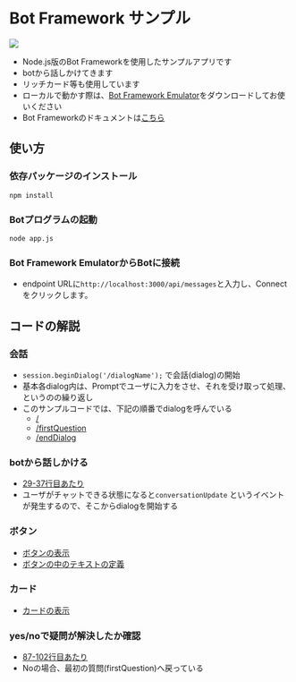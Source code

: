 # Bot Framework サンプル

![](https://cloud.githubusercontent.com/assets/2181352/26581348/066a085a-4577-11e7-8aa9-0b5e527ca56f.png)
* Node.js版のBot Frameworkを使用したサンプルアプリです
* botから話しかけてきます
* リッチカード等も使用しています
* ローカルで動かす際は、[Bot Framework Emulator](https://github.com/Microsoft/BotFramework-Emulator)をダウンロードしてお使いください
* Bot Frameworkのドキュメントは[こちら](https://docs.microsoft.com/en-us/bot-framework/)

## 使い方

### 依存パッケージのインストール

```
npm install
```

### Botプログラムの起動

```
node app.js
```

### Bot Framework EmulatorからBotに接続

* endpoint URLに`http://localhost:3000/api/messages`と入力し、Connectをクリックします。

## コードの解説

### 会話
* ```session.beginDialog('/dialogName');``` で会話(dialog)の開始
* 基本各dialog内は、Promptでユーザに入力をさせ、それを受け取って処理、というのの繰り返し
* このサンプルコードでは、下記の順番でdialogを呼んでいる
  * [/](https://github.com/sakkuru/simple-bot-nodejs/blob/master/app.js#L33)
  * [/firstQuestion](https://github.com/sakkuru/simple-bot-nodejs/blob/master/app.js#L107)
  * [/endDialog](https://github.com/sakkuru/simple-bot-nodejs/blob/master/app.js#L83)

### botから話しかける
* [29-37行目あたり](https://github.com/sakkuru/simple-bot-nodejs/blob/master/app.js#L29-L37)
* ユーザがチャットできる状態になると```conversationUpdate``` というイベントが発生するので、そこからdialogを開始する

### ボタン
* [ボタンの表示](https://github.com/sakkuru/simple-bot-nodejs/blob/master/app.js#L62)
* [ボタンの中のテキストの定義](https://github.com/sakkuru/simple-bot-nodejs/blob/master/app.js#L39-L58)

### カード

* [カードの表示](https://github.com/sakkuru/simple-bot-nodejs/blob/master/app.js#L70-L82)

### yes/noで疑問が解決したか確認

* [87-102行目あたり](https://github.com/sakkuru/simple-bot-nodejs/blob/master/app.js#L87-L102)
* Noの場合、最初の質問(firstQuestion)へ戻っている
